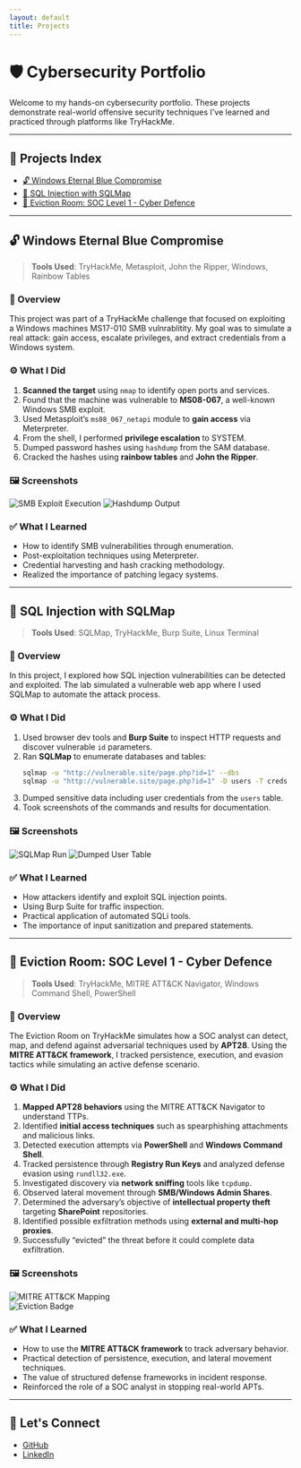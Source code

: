 ```yaml
---
layout: default
title: Projects
---
```


# 🛡️ Cybersecurity Portfolio

Welcome to my hands-on cybersecurity portfolio. These projects demonstrate real-world offensive security techniques I've learned and practiced through platforms like TryHackMe.

---

## 📂 Projects Index

- [🔓 Windows Eternal Blue Compromise](#-windows-eternal-blue-compromise)
- [🩻 SQL Injection with SQLMap](#-sql-injection-with-sqlmap)
- [🚪 Eviction Room: SOC Level 1 - Cyber Defence](#-eviction-room-soc-level-1---cyber-defence)

--- 

## 🔓 Windows Eternal Blue Compromise

> **Tools Used**: TryHackMe, Metasploit, John the Ripper, Windows, Rainbow Tables

### 🧠 Overview
This project was part of a TryHackMe challenge that focused on exploiting a Windows machines MS17-010 SMB vulnrablitity. My goal was to simulate a real attack: gain access, escalate privileges, and extract credentials from a Windows system.

### ⚙️ What I Did
1. **Scanned the target** using `nmap` to identify open ports and services.
2. Found that the machine was vulnerable to **MS08-067**, a well-known Windows SMB exploit.
3. Used Metasploit’s `ms08_067_netapi` module to **gain access** via Meterpreter.
4. From the shell, I performed **privilege escalation** to SYSTEM.
5. Dumped password hashes using `hashdump` from the SAM database.
6. Cracked the hashes using **rainbow tables** and **John the Ripper**.

### 🖼️ Screenshots
![SMB Exploit Execution](assets/images/smb_exploit.png)
![Hashdump Output](assets/images/hashdump.png)

### ✅ What I Learned
- How to identify SMB vulnerabilities through enumeration.
- Post-exploitation techniques using Meterpreter.
- Credential harvesting and hash cracking methodology.
- Realized the importance of patching legacy systems.

---

## 🩻 SQL Injection with SQLMap

> **Tools Used**: SQLMap, TryHackMe, Burp Suite, Linux Terminal

### 🧠 Overview
In this project, I explored how SQL injection vulnerabilities can be detected and exploited. The lab simulated a vulnerable web app where I used SQLMap to automate the attack process.

### ⚙️ What I Did
1. Used browser dev tools and **Burp Suite** to inspect HTTP requests and discover vulnerable `id` parameters.
2. Ran **SQLMap** to enumerate databases and tables:
   ```bash
   sqlmap -u "http://vulnerable.site/page.php?id=1" --dbs
   sqlmap -u "http://vulnerable.site/page.php?id=1" -D users -T creds --dump
   ```
3. Dumped sensitive data including user credentials from the `users` table.
4. Took screenshots of the commands and results for documentation.

### 🖼️ Screenshots
![SQLMap Run](assets/images/sqlmap-run.png)
![Dumped User Table](assets/images/sqlmap-dump.png)

### ✅ What I Learned
- How attackers identify and exploit SQL injection points.
- Using Burp Suite for traffic inspection.
- Practical application of automated SQLi tools.
- The importance of input sanitization and prepared statements.

---

## 🚪 Eviction Room: SOC Level 1 - Cyber Defence

> **Tools Used**: TryHackMe, MITRE ATT&CK Navigator, Windows Command Shell, PowerShell

### 🧠 Overview
The Eviction Room on TryHackMe simulates how a SOC analyst can detect, map, and defend against adversarial techniques used by **APT28**. Using the **MITRE ATT&CK framework**, I tracked persistence, execution, and evasion tactics while simulating an active defense scenario.

### ⚙️ What I Did
1. **Mapped APT28 behaviors** using the MITRE ATT&CK Navigator to understand TTPs.  
2. Identified **initial access techniques** such as spearphishing attachments and malicious links.  
3. Detected execution attempts via **PowerShell** and **Windows Command Shell**.  
4. Tracked persistence through **Registry Run Keys** and analyzed defense evasion using `rundll32.exe`.  
5. Investigated discovery via **network sniffing** tools like `tcpdump`.  
6. Observed lateral movement through **SMB/Windows Admin Shares**.  
7. Determined the adversary’s objective of **intellectual property theft** targeting **SharePoint** repositories.  
8. Identified possible exfiltration methods using **external and multi-hop proxies**.  
9. Successfully “evicted” the threat before it could complete data exfiltration.  

### 🖼️ Screenshots
![MITRE ATT&CK Mapping](assets/images/eviction-attack-navigator.png)  
![Eviction Badge](assets/images/eviction-badge.png)  

### ✅ What I Learned
- How to use the **MITRE ATT&CK framework** to track adversary behavior.  
- Practical detection of persistence, execution, and lateral movement techniques.  
- The value of structured defense frameworks in incident response.  
- Reinforced the role of a SOC analyst in stopping real-world APTs.  

---
## 📢 Let's Connect
- [GitHub](https://github.com/davidhnna)
- [LinkedIn](https://linkedin.com/in/david-hanna-a73756304/)

